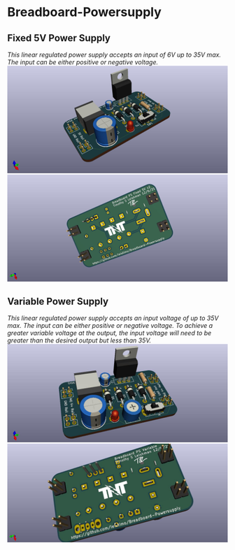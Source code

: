# Breadboard-Powersupply 
## Fixed 5V Power Supply
 _This linear regulated power supply accepts an input of 6V up to 35V max. The input can be either positive or negative voltage._ 
 ![Top Image](https://github.com/leistimo/Breadboard-Powersupply/blob/main/BreadBoard%20PS%20Fixed%205V/BreadBoard%20PS%20Ver2%20Image.jpg?raw=true)
![Bottom Image](https://github.com/leistimo/Breadboard-Powersupply/blob/main/BreadBoard%20PS%20Fixed%205V/BreadBoard%20PS%20Ver2%20Image%202.jpg)
## Variable Power Supply
_This linear regulated power supply accepts an input voltage of up to 35V max. The input can be either positive or negative voltage.
To achieve a greater variable voltage at the output, the input voltage will need to be greater than the desired output but less than 35V._
![Top Image](https://github.com/leistimo/Breadboard-Powersupply/blob/main/BreadBoard%20PS%20Variable/BreadBoard%20PS%20Variable%20Top.jpg)
![Bottom Image](https://github.com/leistimo/Breadboard-Powersupply/blob/main/BreadBoard%20PS%20Variable/BreadBoard%20PS%20Variable%20Bottom.jpg)
